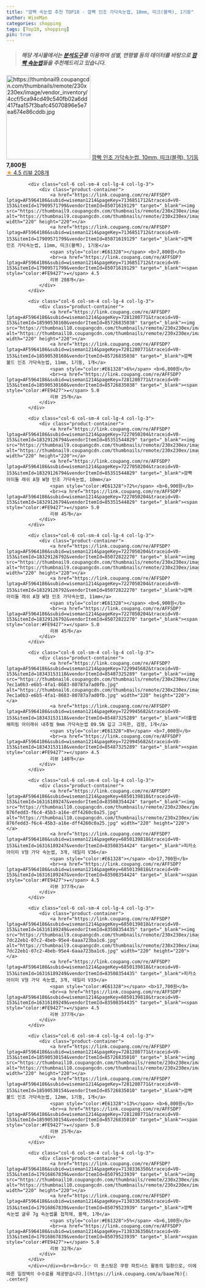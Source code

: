 ```yaml
---
title: "깜빡 속눈썹 추천 TOP10 - 깜빡 인조 가닥속눈썹, 10mm, 띠크(블랙), 1기둥"
author: WiseMan
categories: shopping
tags: [Top10, shopping]
pin: true
---
```


> ##### 해당 게시물에서는 [**분석도구**](https://itemscout.io/)를 이용하여 **성별**, **연령별** 등의 데이터를 바탕으로 [**깜빡 속눈썹**](https://link.coupang.com/a/baae76)들을 추천해드리고 있습니다.
<div class="container"><div class="row">
            <div class="col-6 col-sm-4 col-lg-4 col-lg-3">
                <div class="product-container">
                    <a href="https://link.coupang.com/re/AFFSDP?lptag=AF5964186&subid=wiseman1214&pageKey=7136851712&traceid=V0-153&itemId=17909571819&vendorItemId=85071619450" target="_blank"><img src="https://thumbnail9.coupangcdn.com/thumbnails/remote/230x230ex/image/vendor_inventory/4ccf/5ca94cd49c540fb02a6dd417faa157f3bafc45070896e5e7ea674e86cddb.jpg" alt="https://thumbnail9.coupangcdn.com/thumbnails/remote/230x230ex/image/vendor_inventory/4ccf/5ca94cd49c540fb02a6dd417faa157f3bafc45070896e5e7ea674e86cddb.jpg" width="220" height="220"></a>
                    <a href="https://link.coupang.com/re/AFFSDP?lptag=AF5964186&subid=wiseman1214&pageKey=7136851712&traceid=V0-153&itemId=17909571819&vendorItemId=85071619450" target="_blank">깜빡 인조 가닥속눈썹, 10mm, 띠크(블랙), 1기둥</a>
                    <span style="color:#E61328"></span> <b>7,800원</b>
                    <br><a href="https://link.coupang.com/re/AFFSDP?lptag=AF5964186&subid=wiseman1214&pageKey=7136851712&traceid=V0-153&itemId=17909571819&vendorItemId=85071619450" target="_blank"><span style="color:#FE9427">★</span> 4.5
                    리뷰 208개</a>
                </div>
            </div>
            
            <div class="col-6 col-sm-4 col-lg-4 col-lg-3">
                <div class="product-container">
                    <a href="https://link.coupang.com/re/AFFSDP?lptag=AF5964186&subid=wiseman1214&pageKey=7136851712&traceid=V0-153&itemId=17909571799&vendorItemId=85071619129" target="_blank"><img src="https://thumbnail9.coupangcdn.com/thumbnails/remote/230x230ex/image/vendor_inventory/4ccf/5ca94cd49c540fb02a6dd417faa157f3bafc45070896e5e7ea674e86cddb.jpg" alt="https://thumbnail9.coupangcdn.com/thumbnails/remote/230x230ex/image/vendor_inventory/4ccf/5ca94cd49c540fb02a6dd417faa157f3bafc45070896e5e7ea674e86cddb.jpg" width="220" height="220"></a>
                    <a href="https://link.coupang.com/re/AFFSDP?lptag=AF5964186&subid=wiseman1214&pageKey=7136851712&traceid=V0-153&itemId=17909571799&vendorItemId=85071619129" target="_blank">깜빡 인조 가닥속눈썹, 11mm, 띠크(블랙), 1기둥</a>
                    <span style="color:#E61328"></span> <b>7,800원</b>
                    <br><a href="https://link.coupang.com/re/AFFSDP?lptag=AF5964186&subid=wiseman1214&pageKey=7136851712&traceid=V0-153&itemId=17909571799&vendorItemId=85071619129" target="_blank"><span style="color:#FE9427">★</span> 4.5
                    리뷰 208개</a>
                </div>
            </div>
            
            <div class="col-6 col-sm-4 col-lg-4 col-lg-3">
                <div class="product-container">
                    <a href="https://link.coupang.com/re/AFFSDP?lptag=AF5964186&subid=wiseman1214&pageKey=7281280771&traceid=V0-153&itemId=18590530160&vendorItemId=85726835038" target="_blank"><img src="https://thumbnail10.coupangcdn.com/thumbnails/remote/230x230ex/image/vendor_inventory/d9d9/f2ca1c99e7c580a3fb4203020dc28ea7c94852766a6d91f6b893ba4ecf96.jpg" alt="https://thumbnail10.coupangcdn.com/thumbnails/remote/230x230ex/image/vendor_inventory/d9d9/f2ca1c99e7c580a3fb4203020dc28ea7c94852766a6d91f6b893ba4ecf96.jpg" width="220" height="220"></a>
                    <a href="https://link.coupang.com/re/AFFSDP?lptag=AF5964186&subid=wiseman1214&pageKey=7281280771&traceid=V0-153&itemId=18590530160&vendorItemId=85726835038" target="_blank">깜빡 볼드 인조 가닥속눈썹, 11mm, 1기둥, 1개</a>
                    <span style="color:#E61328">6%</span> <b>6,800원</b>
                    <br><a href="https://link.coupang.com/re/AFFSDP?lptag=AF5964186&subid=wiseman1214&pageKey=7281280771&traceid=V0-153&itemId=18590530160&vendorItemId=85726835038" target="_blank"><span style="color:#FE9427">★</span> 5.0
                    리뷰 25개</a>
                </div>
            </div>
            
            <div class="col-6 col-sm-4 col-lg-4 col-lg-3">
                <div class="product-container">
                    <a href="https://link.coupang.com/re/AFFSDP?lptag=AF5964186&subid=wiseman1214&pageKey=7227050204&traceid=V0-153&itemId=18329126794&vendorItemId=85351544829" target="_blank"><img src="https://thumbnail9.coupangcdn.com/thumbnails/remote/230x230ex/image/vendor_inventory/13b3/8e051a633d4f1e895f4917e6761248bf2eac83ec42c76e133cf6cfffb52b.jpg" alt="https://thumbnail9.coupangcdn.com/thumbnails/remote/230x230ex/image/vendor_inventory/13b3/8e051a633d4f1e895f4917e6761248bf2eac83ec42c76e133cf6cfffb52b.jpg" width="220" height="220"></a>
                    <a href="https://link.coupang.com/re/AFFSDP?lptag=AF5964186&subid=wiseman1214&pageKey=7227050204&traceid=V0-153&itemId=18329126794&vendorItemId=85351544829" target="_blank">깜빡 아이돌 래쉬 A형 W형 인조 가닥속눈썹, 10mm</a>
                    <span style="color:#E61328">72%</span> <b>6,900원</b>
                    <br><a href="https://link.coupang.com/re/AFFSDP?lptag=AF5964186&subid=wiseman1214&pageKey=7227050204&traceid=V0-153&itemId=18329126794&vendorItemId=85351544829" target="_blank"><span style="color:#FE9427">★</span> 5.0
                    리뷰 45개</a>
                </div>
            </div>
            
            <div class="col-6 col-sm-4 col-lg-4 col-lg-3">
                <div class="product-container">
                    <a href="https://link.coupang.com/re/AFFSDP?lptag=AF5964186&subid=wiseman1214&pageKey=7227050204&traceid=V0-153&itemId=18329126792&vendorItemId=85072822270" target="_blank"><img src="https://thumbnail9.coupangcdn.com/thumbnails/remote/230x230ex/image/vendor_inventory/13b3/8e051a633d4f1e895f4917e6761248bf2eac83ec42c76e133cf6cfffb52b.jpg" alt="https://thumbnail9.coupangcdn.com/thumbnails/remote/230x230ex/image/vendor_inventory/13b3/8e051a633d4f1e895f4917e6761248bf2eac83ec42c76e133cf6cfffb52b.jpg" width="220" height="220"></a>
                    <a href="https://link.coupang.com/re/AFFSDP?lptag=AF5964186&subid=wiseman1214&pageKey=7227050204&traceid=V0-153&itemId=18329126792&vendorItemId=85072822270" target="_blank">깜빡 아이돌 래쉬 A형 W형 인조 가닥속눈썹, 11mm</a>
                    <span style="color:#E61328"></span> <b>6,900원</b>
                    <br><a href="https://link.coupang.com/re/AFFSDP?lptag=AF5964186&subid=wiseman1214&pageKey=7227050204&traceid=V0-153&itemId=18329126792&vendorItemId=85072822270" target="_blank"><span style="color:#FE9427">★</span> 5.0
                    리뷰 45개</a>
                </div>
            </div>
            
            <div class="col-6 col-sm-4 col-lg-4 col-lg-3">
                <div class="product-container">
                    <a href="https://link.coupang.com/re/AFFSDP?lptag=AF5964186&subid=wiseman1214&pageKey=7229945682&traceid=V0-153&itemId=18343153118&vendorItemId=85487325289" target="_blank"><img src="https://thumbnail6.coupangcdn.com/thumbnails/remote/230x230ex/image/retail/images/829518346604695-7ec1a0b3-e6b5-4fa1-8683-80787a7ad0fb.jpg" alt="https://thumbnail6.coupangcdn.com/thumbnails/remote/230x230ex/image/retail/images/829518346604695-7ec1a0b3-e6b5-4fa1-8683-80787a7ad0fb.jpg" width="220" height="220"></a>
                    <a href="https://link.coupang.com/re/AFFSDP?lptag=AF5964186&subid=wiseman1214&pageKey=7229945682&traceid=V0-153&itemId=18343153118&vendorItemId=85487325289" target="_blank">더툴랩 해피림 아이래쉬 내추럴 9mm 가닥속눈썹 09.5N 깊고 그윽한, 검정, 1개</a>
                    <span style="color:#E61328">8%</span> <b>7,000원</b>
                    <br><a href="https://link.coupang.com/re/AFFSDP?lptag=AF5964186&subid=wiseman1214&pageKey=7229945682&traceid=V0-153&itemId=18343153118&vendorItemId=85487325289" target="_blank"><span style="color:#FE9427">★</span> 4.5
                    리뷰 140개</a>
                </div>
            </div>
            
            <div class="col-6 col-sm-4 col-lg-4 col-lg-3">
                <div class="product-container">
                    <a href="https://link.coupang.com/re/AFFSDP?lptag=AF5964186&subid=wiseman1214&pageKey=6850139818&traceid=V0-153&itemId=16316189247&vendorItemId=83508354424" target="_blank"><img src="https://thumbnail10.coupangcdn.com/thumbnails/remote/230x230ex/image/retail/images/3455370419560147-876fedd3-f6c4-45b3-a16e-dff4260c0a25.jpg" alt="https://thumbnail10.coupangcdn.com/thumbnails/remote/230x230ex/image/retail/images/3455370419560147-876fedd3-f6c4-45b3-a16e-dff4260c0a25.jpg" width="220" height="220"></a>
                    <a href="https://link.coupang.com/re/AFFSDP?lptag=AF5964186&subid=wiseman1214&pageKey=6850139818&traceid=V0-153&itemId=16316189247&vendorItemId=83508354424" target="_blank">피카소 아이미 V형 가닥 속눈썹, 3개, 데일리 V36</a>
                    <span style="color:#E61328"></span> <b>17,700원</b>
                    <br><a href="https://link.coupang.com/re/AFFSDP?lptag=AF5964186&subid=wiseman1214&pageKey=6850139818&traceid=V0-153&itemId=16316189247&vendorItemId=83508354424" target="_blank"><span style="color:#FE9427">★</span> 4.5
                    리뷰 377개</a>
                </div>
            </div>
            
            <div class="col-6 col-sm-4 col-lg-4 col-lg-3">
                <div class="product-container">
                    <a href="https://link.coupang.com/re/AFFSDP?lptag=AF5964186&subid=wiseman1214&pageKey=6850139818&traceid=V0-153&itemId=16316189249&vendorItemId=83508354435" target="_blank"><img src="https://thumbnail9.coupangcdn.com/thumbnails/remote/230x230ex/image/retail/images/751056259392148-7dc22eb1-07c2-4beb-95e4-6aaa723ba1c6.jpg" alt="https://thumbnail9.coupangcdn.com/thumbnails/remote/230x230ex/image/retail/images/751056259392148-7dc22eb1-07c2-4beb-95e4-6aaa723ba1c6.jpg" width="220" height="220"></a>
                    <a href="https://link.coupang.com/re/AFFSDP?lptag=AF5964186&subid=wiseman1214&pageKey=6850139818&traceid=V0-153&itemId=16316189249&vendorItemId=83508354435" target="_blank">피카소 아이미 V형 가닥 속눈썹, 3개, 데일리 V33</a>
                    <span style="color:#E61328"></span> <b>17,700원</b>
                    <br><a href="https://link.coupang.com/re/AFFSDP?lptag=AF5964186&subid=wiseman1214&pageKey=6850139818&traceid=V0-153&itemId=16316189249&vendorItemId=83508354435" target="_blank"><span style="color:#FE9427">★</span> 4.5
                    리뷰 377개</a>
                </div>
            </div>
            
            <div class="col-6 col-sm-4 col-lg-4 col-lg-3">
                <div class="product-container">
                    <a href="https://link.coupang.com/re/AFFSDP?lptag=AF5964186&subid=wiseman1214&pageKey=7281280771&traceid=V0-153&itemId=18590530154&vendorItemId=85726835010" target="_blank"><img src="https://thumbnail10.coupangcdn.com/thumbnails/remote/230x230ex/image/vendor_inventory/d9d9/f2ca1c99e7c580a3fb4203020dc28ea7c94852766a6d91f6b893ba4ecf96.jpg" alt="https://thumbnail10.coupangcdn.com/thumbnails/remote/230x230ex/image/vendor_inventory/d9d9/f2ca1c99e7c580a3fb4203020dc28ea7c94852766a6d91f6b893ba4ecf96.jpg" width="220" height="220"></a>
                    <a href="https://link.coupang.com/re/AFFSDP?lptag=AF5964186&subid=wiseman1214&pageKey=7281280771&traceid=V0-153&itemId=18590530154&vendorItemId=85726835010" target="_blank">깜빡 볼드 인조 가닥속눈썹, 12mm, 1기둥, 1개</a>
                    <span style="color:#E61328">13%</span> <b>6,800원</b>
                    <br><a href="https://link.coupang.com/re/AFFSDP?lptag=AF5964186&subid=wiseman1214&pageKey=7281280771&traceid=V0-153&itemId=18590530154&vendorItemId=85726835010" target="_blank"><span style="color:#FE9427">★</span> 5.0
                    리뷰 25개</a>
                </div>
            </div>
            
            <div class="col-6 col-sm-4 col-lg-4 col-lg-3">
                <div class="product-container">
                    <a href="https://link.coupang.com/re/AFFSDP?lptag=AF5964186&subid=wiseman1214&pageKey=7138336350&traceid=V0-153&itemId=17916867839&vendorItemId=85079523939" target="_blank"><img src="https://thumbnail10.coupangcdn.com/thumbnails/remote/230x230ex/image/vendor_inventory/e5ab/80b7b38cdcc1e944ae0a29a1c059955962ab4d383a584ed21d1deb80747b.jpg" alt="https://thumbnail10.coupangcdn.com/thumbnails/remote/230x230ex/image/vendor_inventory/e5ab/80b7b38cdcc1e944ae0a29a1c059955962ab4d383a584ed21d1deb80747b.jpg" width="220" height="220"></a>
                    <a href="https://link.coupang.com/re/AFFSDP?lptag=AF5964186&subid=wiseman1214&pageKey=7138336350&traceid=V0-153&itemId=17916867839&vendorItemId=85079523939" target="_blank">깜빡 속눈썹 글루 7g 속눈썹풀 접착제, 블랙, 1개</a>
                    <span style="color:#E61328">5%</span> <b>6,100원</b>
                    <br><a href="https://link.coupang.com/re/AFFSDP?lptag=AF5964186&subid=wiseman1214&pageKey=7138336350&traceid=V0-153&itemId=17916867839&vendorItemId=85079523939" target="_blank"><span style="color:#FE9427">★</span> 5.0
                    리뷰 32개</a>
                </div>
            </div>
            </div></div><br><br>[👉 이 포스팅은 쿠팡 파트너스 활동의 일환으로, 이에 따른 일정액의 수수료를 제공받습니다.](https://link.coupang.com/a/baae76){: .center}